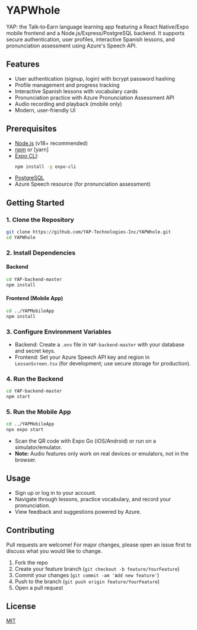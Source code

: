 # YAPWhole

YAP: the Talk‑to‑Earn language learning app featuring a React Native/Expo mobile frontend and a Node.js/Express/PostgreSQL backend. It supports secure authentication, user profiles, interactive Spanish lessons, and pronunciation assessment using Azure's Speech API.

## Features
- User authentication (signup, login) with bcrypt password hashing
- Profile management and progress tracking
- Interactive Spanish lessons with vocabulary cards
- Pronunciation practice with Azure Pronunciation Assessment API
- Audio recording and playback (mobile only)
- Modern, user-friendly UI

## Prerequisites
- [Node.js](https://nodejs.org/) (v18+ recommended)
- [npm](https://www.npmjs.com/) or [yarn]
- [Expo CLI](https://docs.expo.dev/get-started/installation/):
  ```sh
  npm install -g expo-cli
  ```
- [PostgreSQL](https://www.postgresql.org/)
- Azure Speech resource (for pronunciation assessment)

## Getting Started

### 1. Clone the Repository
```sh
git clone https://github.com/YAP-Technologies-Inc/YAPWhole.git
cd YAPWhole
```

### 2. Install Dependencies
#### Backend
```sh
cd YAP-backend-master
npm install
```
#### Frontend (Mobile App)
```sh
cd ../YAPMobileApp
npm install
```

### 3. Configure Environment Variables
- Backend: Create a `.env` file in `YAP-backend-master` with your database and secret keys.
- Frontend: Set your Azure Speech API key and region in `LessonScreen.tsx` (for development; use secure storage for production).

### 4. Run the Backend
```sh
cd YAP-backend-master
npm start
```

### 5. Run the Mobile App
```sh
cd ../YAPMobileApp
npx expo start
```
- Scan the QR code with Expo Go (iOS/Android) or run on a simulator/emulator.
- **Note:** Audio features only work on real devices or emulators, not in the browser.

## Usage
- Sign up or log in to your account.
- Navigate through lessons, practice vocabulary, and record your pronunciation.
- View feedback and suggestions powered by Azure.

## Contributing
Pull requests are welcome! For major changes, please open an issue first to discuss what you would like to change.

1. Fork the repo
2. Create your feature branch (`git checkout -b feature/YourFeature`)
3. Commit your changes (`git commit -am 'Add new feature'`)
4. Push to the branch (`git push origin feature/YourFeature`)
5. Open a pull request

## License
[MIT](LICENSE)
